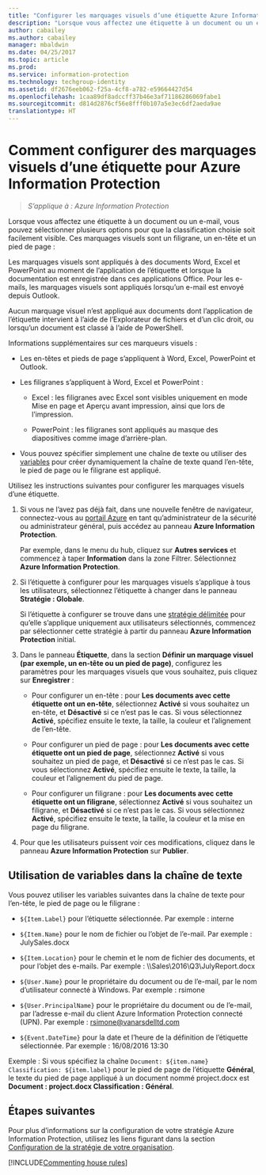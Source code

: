 ```yaml
---
title: "Configurer les marquages visuels d’une étiquette Azure Information Protection"
description: "Lorsque vous affectez une étiquette à un document ou un e-mail, vous pouvez sélectionner plusieurs options pour que la classification choisie soit facilement visible. Ces marquages visuels sont un filigrane, un en-tête et un pied de page."
author: cabailey
ms.author: cabailey
manager: mbaldwin
ms.date: 04/25/2017
ms.topic: article
ms.prod: 
ms.service: information-protection
ms.technology: techgroup-identity
ms.assetid: df2676eeb062-f25a-4cf8-a782-e59664427d54
ms.openlocfilehash: 1caa89df8adccff37b46e3af71186286069fabe1
ms.sourcegitcommit: d814d2876cf56e8fff0b107a5e3ec6df2aeda9ae
translationtype: HT
---
```

# <a name="how-to-configure-a-label-for-visual-markings-for-azure-information-protection"></a>Comment configurer des marquages visuels d’une étiquette pour Azure Information Protection

>*S’applique à : Azure Information Protection*

Lorsque vous affectez une étiquette à un document ou un e-mail, vous pouvez sélectionner plusieurs options pour que la classification choisie soit facilement visible. Ces marquages visuels sont un filigrane, un en-tête et un pied de page :

Les marquages visuels sont appliqués à des documents Word, Excel et PowerPoint au moment de l’application de l’étiquette et lorsque la documentation est enregistrée dans ces applications Office. Pour les e-mails, les marquages visuels sont appliqués lorsqu’un e-mail est envoyé depuis Outlook.

Aucun marquage visuel n’est appliqué aux documents dont l’application de l’étiquette intervient à l’aide de l’Explorateur de fichiers et d’un clic droit, ou lorsqu’un document est classé à l’aide de PowerShell.

Informations supplémentaires sur ces marqueurs visuels :

- Les en-têtes et pieds de page s’appliquent à Word, Excel, PowerPoint et Outlook.

- Les filigranes s’appliquent à Word, Excel et PowerPoint :

    - Excel : les filigranes avec Excel sont visibles uniquement en mode Mise en page et Aperçu avant impression, ainsi que lors de l’impression.

    - PowerPoint : les filigranes sont appliqués au masque des diapositives comme image d’arrière-plan.

- Vous pouvez spécifier simplement une chaîne de texte ou utiliser des [variables](#using-variables-in-the-text-string) pour créer dynamiquement la chaîne de texte quand l’en-tête, le pied de page ou le filigrane est appliqué.

Utilisez les instructions suivantes pour configurer les marquages visuels d’une étiquette.

1. Si vous ne l’avez pas déjà fait, dans une nouvelle fenêtre de navigateur, connectez-vous au [portail Azure](https://portal.azure.com) en tant qu’administrateur de la sécurité ou administrateur général, puis accédez au panneau **Azure Information Protection**.

    Par exemple, dans le menu du hub, cliquez sur **Autres services** et commencez à taper **Information** dans la zone Filtrer. Sélectionnez **Azure Information Protection**.

2. Si l’étiquette à configurer pour les marquages visuels s’applique à tous les utilisateurs, sélectionnez l’étiquette à changer dans le panneau **Stratégie : Globale**.

     Si l’étiquette à configurer se trouve dans une [stratégie délimitée](configure-policy-scope.md) pour qu’elle s’applique uniquement aux utilisateurs sélectionnés, commencez par sélectionner cette stratégie à partir du panneau **Azure Information Protection** initial.

3. Dans le panneau **Étiquette**, dans la section **Définir un marquage visuel (par exemple, un en-tête ou un pied de page)**, configurez les paramètres pour les marquages visuels que vous souhaitez, puis cliquez sur **Enregistrer** :

    - Pour configurer un en-tête : pour **Les documents avec cette étiquette ont un en-tête**, sélectionnez **Activé** si vous souhaitez un en-tête, et **Désactivé** si ce n’est pas le cas. Si vous sélectionnez **Activé**, spécifiez ensuite le texte, la taille, la couleur et l’alignement de l’en-tête.

    - Pour configurer un pied de page : pour **Les documents avec cette étiquette ont un pied de page**, sélectionnez **Activé** si vous souhaitez un pied de page, et **Désactivé** si ce n’est pas le cas. Si vous sélectionnez **Activé**, spécifiez ensuite le texte, la taille, la couleur et l’alignement du pied de page.

    - Pour configurer un filigrane : pour **Les documents avec cette étiquette ont un filigrane**, sélectionnez **Activé** si vous souhaitez un filigrane, et **Désactivé** si ce n’est pas le cas. Si vous sélectionnez **Activé**, spécifiez ensuite le texte, la taille, la couleur et la mise en page du filigrane.

4. Pour que les utilisateurs puissent voir ces modifications, cliquez dans le panneau **Azure Information Protection** sur **Publier**.

## <a name="using-variables-in-the-text-string"></a>Utilisation de variables dans la chaîne de texte

Vous pouvez utiliser les variables suivantes dans la chaîne de texte pour l’en-tête, le pied de page ou le filigrane :

- `${Item.Label}` pour l’étiquette sélectionnée. Par exemple : interne

- `${Item.Name}` pour le nom de fichier ou l’objet de l’e-mail. Par exemple : JulySales.docx

- `${Item.Location}` pour le chemin et le nom de fichier des documents, et pour l’objet des e-mails. Par exemple : \\\Sales\2016\Q3\JulyReport.docx

- `${User.Name}` pour le propriétaire du document ou de l’e-mail, par le nom d’utilisateur connecté à Windows. Par exemple : rsimone

- `${User.PrincipalName}` pour le propriétaire du document ou de l’e-mail, par l’adresse e-mail du client Azure Information Protection connecté (UPN). Par exemple : rsimone@vanarsdelltd.com

- `${Event.DateTime}` pour la date et l’heure de la définition de l’étiquette sélectionnée. Par exemple : 16/08/2016 13:30

Exemple : Si vous spécifiez la chaîne `Document: ${item.name}  Classification: ${item.label}` pour le pied de page de l’étiquette **Général**, le texte du pied de page appliqué à un document nommé project.docx est **Document : project.docx Classification : Général**.

## <a name="next-steps"></a>Étapes suivantes

Pour plus d’informations sur la configuration de votre stratégie Azure Information Protection, utilisez les liens figurant dans la section [Configuration de la stratégie de votre organisation](configure-policy.md#configuring-your-organizations-policy).  

[!INCLUDE[Commenting house rules](../includes/houserules.md)]
